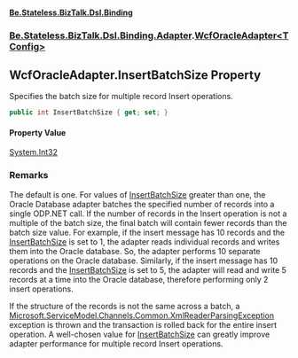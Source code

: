 #### [Be.Stateless.BizTalk.Dsl.Binding](README.md 'README')
### [Be.Stateless.BizTalk.Dsl.Binding.Adapter](Be.Stateless.BizTalk.Dsl.Binding.Adapter.md 'Be.Stateless.BizTalk.Dsl.Binding.Adapter').[WcfOracleAdapter&lt;TConfig&gt;](WcfOracleAdapter_TConfig_.md 'Be.Stateless.BizTalk.Dsl.Binding.Adapter.WcfOracleAdapter<TConfig>')

## WcfOracleAdapter<TConfig>.InsertBatchSize Property

Specifies the batch size for multiple record Insert operations.

```csharp
public int InsertBatchSize { get; set; }
```

#### Property Value
[System.Int32](https://docs.microsoft.com/en-us/dotnet/api/System.Int32 'System.Int32')

### Remarks

The default is one. For values of [InsertBatchSize](WcfOracleAdapter_TConfig_.InsertBatchSize.md 'Be.Stateless.BizTalk.Dsl.Binding.Adapter.WcfOracleAdapter<TConfig>.InsertBatchSize') greater than one, the Oracle Database adapter batches
the specified number of records into a single ODP.NET call. If the number of records in the Insert operation is not a
multiple of the batch size, the final batch will contain fewer records than the batch size value. For example, if the
insert message has 10 records and the [InsertBatchSize](WcfOracleAdapter_TConfig_.InsertBatchSize.md 'Be.Stateless.BizTalk.Dsl.Binding.Adapter.WcfOracleAdapter<TConfig>.InsertBatchSize') is set to 1, the adapter reads individual records
and writes them into the Oracle database. So, the adapter performs 10 separate operations on the Oracle database.
Similarly, if the insert message has 10 records and the [InsertBatchSize](WcfOracleAdapter_TConfig_.InsertBatchSize.md 'Be.Stateless.BizTalk.Dsl.Binding.Adapter.WcfOracleAdapter<TConfig>.InsertBatchSize') is set to 5, the adapter will
read and write 5 records at a time into the Oracle database, therefore performing only 2 insert operations.

If the structure of the records is not the same across a batch, a [Microsoft.ServiceModel.Channels.Common.XmlReaderParsingException](https://docs.microsoft.com/en-us/dotnet/api/Microsoft.ServiceModel.Channels.Common.XmlReaderParsingException 'Microsoft.ServiceModel.Channels.Common.XmlReaderParsingException') exception
is thrown and the transaction is rolled back for the entire insert operation. A well-chosen value for [InsertBatchSize](WcfOracleAdapter_TConfig_.InsertBatchSize.md 'Be.Stateless.BizTalk.Dsl.Binding.Adapter.WcfOracleAdapter<TConfig>.InsertBatchSize') can greatly improve adapter performance for multiple record Insert operations.